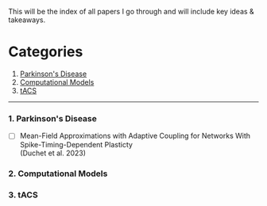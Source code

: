 This will be the index of all papers I go through and will include key ideas & takeaways. 

# Categories
1. [Parkinson's Disease](#parkinsons-disease)
2. [Computational Models](#computational-models)
3. [tACS](#tacs)

---

### 1. Parkinson's Disease
- [ ] Mean-Field Approximations with Adaptive Coupling for Networks With Spike-Timing-Dependent Plasticty <br>
      (Duchet et al. 2023)

### 2. Computational Models

### 3. tACS
